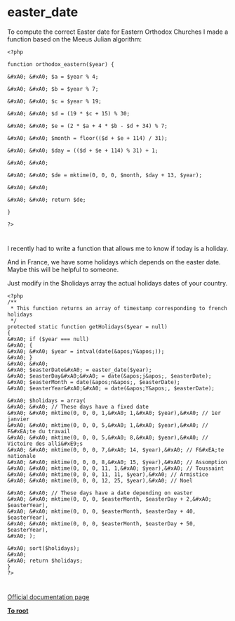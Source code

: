 # easter_date





To compute the correct Easter date for Eastern Orthodox Churches I made a function based on the Meeus Julian algorithm:





```
<?php

function orthodox_eastern($year) {

&#xA0; &#xA0; $a = $year % 4;

&#xA0; &#xA0; $b = $year % 7;

&#xA0; &#xA0; $c = $year % 19;

&#xA0; &#xA0; $d = (19 * $c + 15) % 30;

&#xA0; &#xA0; $e = (2 * $a + 4 * $b - $d + 34) % 7;

&#xA0; &#xA0; $month = floor(($d + $e + 114) / 31);

&#xA0; &#xA0; $day = (($d + $e + 114) % 31) + 1;

&#xA0; &#xA0; 

&#xA0; &#xA0; $de = mktime(0, 0, 0, $month, $day + 13, $year);

&#xA0; &#xA0; 

&#xA0; &#xA0; return $de;

}

?>
```



  

#



I recently had to write a function that allows me to know if today is a holiday.

And in France, we have some holidays which depends on the easter date. Maybe this will be helpful to someone.

Just modify in the $holidays array the actual holidays dates of your country.



```
<?php
/**
 * This function returns an array of timestamp corresponding to french holidays
 */
protected static function getHolidays($year = null)
{
&#xA0; if ($year === null)
&#xA0; {
&#xA0; &#xA0; $year = intval(date(&apos;Y&apos;));
&#xA0; }
&#xA0; &#xA0; 
&#xA0; $easterDate&#xA0; = easter_date($year);
&#xA0; $easterDay&#xA0;&#xA0; = date(&apos;j&apos;, $easterDate);
&#xA0; $easterMonth = date(&apos;n&apos;, $easterDate);
&#xA0; $easterYear&#xA0;&#xA0; = date(&apos;Y&apos;, $easterDate);

&#xA0; $holidays = array(
&#xA0; &#xA0; // These days have a fixed date
&#xA0; &#xA0; mktime(0, 0, 0, 1,&#xA0; 1,&#xA0; $year),&#xA0; // 1er janvier
&#xA0; &#xA0; mktime(0, 0, 0, 5,&#xA0; 1,&#xA0; $year),&#xA0; // F&#xEA;te du travail
&#xA0; &#xA0; mktime(0, 0, 0, 5,&#xA0; 8,&#xA0; $year),&#xA0; // Victoire des alli&#xE9;s
&#xA0; &#xA0; mktime(0, 0, 0, 7,&#xA0; 14, $year),&#xA0; // F&#xEA;te nationale
&#xA0; &#xA0; mktime(0, 0, 0, 8,&#xA0; 15, $year),&#xA0; // Assomption
&#xA0; &#xA0; mktime(0, 0, 0, 11, 1,&#xA0; $year),&#xA0; // Toussaint
&#xA0; &#xA0; mktime(0, 0, 0, 11, 11, $year),&#xA0; // Armistice
&#xA0; &#xA0; mktime(0, 0, 0, 12, 25, $year),&#xA0; // Noel

&#xA0; &#xA0; // These days have a date depending on easter
&#xA0; &#xA0; mktime(0, 0, 0, $easterMonth, $easterDay + 2,&#xA0; $easterYear),
&#xA0; &#xA0; mktime(0, 0, 0, $easterMonth, $easterDay + 40, $easterYear),
&#xA0; &#xA0; mktime(0, 0, 0, $easterMonth, $easterDay + 50, $easterYear),
&#xA0; );

&#xA0; sort($holidays);
&#xA0; 
&#xA0; return $holidays;
}
?>
```



  

#

[Official documentation page](https://www.php.net/manual/en/function.easter-date.php)

**[To root](/README.md)**